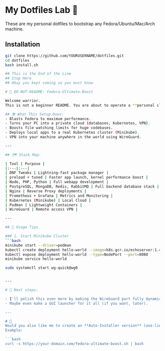 # My Dotfiles Lab 🚀

These are my personal dotfiles to bootstrap any Fedora/Ubuntu/Mac/Arch machine.

## Installation

```bash
git clone https://github.com/YOURUSERNAME/dotfiles.git
cd dotfiles
bash install.sh

## This is the End of the Line
## Stop Here
## Okay you kept coming so you must know

# 🚫 DO-NOT-README: Fedora-Ultimate-Boost

Welcome warrior.  
This is not a beginner README. You are about to operate a **personal cloud machine**.

## 🛠 What This Setup Does:
- Blasts Fedora to maximum performance.
- Turns your PC into a private cloud (databases, Kubernetes, VPN).
- Boosts file watching limits for huge codebases.
- Deploys local apps to a real Kubernetes cluster (Minikube).
- VPN into your machine anywhere in the world using WireGuard.

---

## 🗺️ Stack Map:

| Tool | Purpose |
|:---|:---|
| DNF Tweaks | Lightning-fast package manager |
| preload + tuned | Faster app launch, kernel performance boost |
| Node, PHP, Python | Full webapp development |
| PostgreSQL, MongoDB, Redis, RabbitMQ | Full backend database stack |
| Nginx | Reverse Proxy deployments |
| Prometheus + Grafana | Metrics and Monitoring |
| Kubernetes (Minikube) | Local Cloud |
| Podman | Lightweight Containers |
| WireGuard | Remote access VPN |

---

## 🚀 Usage Tips

### 1. Start Minikube Cluster
```bash
minikube start --driver=podman
kubectl create deployment hello-world --image=k8s.gcr.io/echoserver:1.4
kubectl expose deployment hello-world --type=NodePort --port=8080
minikube service hello-world

sudo systemctl start wg-quick@wg0


---

# 🎯 Next steps:

- I'll polish this even more by making the WireGuard part fully dynamic (auto-adding new clients).
- Maybe even make a GUI launcher for it all (if you want, later).

---

# 🚀  
Would you also like me to create an **Auto-Installer version** (one-liner you paste and it does everything)?  
Example: 

```bash
curl -s https://your-domain.com/fedora-ultimate-boost.sh | bash
